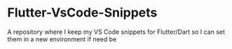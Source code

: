 # Flutter-VsCode-Snippets
A repository where I keep my VS Code snippets for Flutter/Dart so I can set them in a new environment if need be
